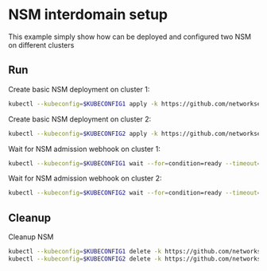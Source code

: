 # NSM interdomain setup


This example simply show how can be deployed and configured two NSM on different clusters

## Run

Create basic NSM deployment on cluster 1:

```bash
kubectl --kubeconfig=$KUBECONFIG1 apply -k https://github.com/networkservicemesh/deployments-k8s/examples/interdomain/nsm/cluster1?ref=2b0eb91ae235b5db74289c50c3f2e6a9b78f460d
```

Create basic NSM deployment on cluster 2:

```bash
kubectl --kubeconfig=$KUBECONFIG2 apply -k https://github.com/networkservicemesh/deployments-k8s/examples/interdomain/nsm/cluster2?ref=2b0eb91ae235b5db74289c50c3f2e6a9b78f460d
```

Wait for NSM admission webhook on cluster 1:

```bash
kubectl --kubeconfig=$KUBECONFIG1 wait --for=condition=ready --timeout=1m pod -n nsm-system -l app=admission-webhook-k8s
```

Wait for NSM admission webhook on cluster 2:

```bash
kubectl --kubeconfig=$KUBECONFIG2 wait --for=condition=ready --timeout=1m pod -n nsm-system -l app=admission-webhook-k8s
```

## Cleanup

Cleanup NSM
```bash
kubectl --kubeconfig=$KUBECONFIG1 delete -k https://github.com/networkservicemesh/deployments-k8s/examples/interdomain/nsm/cluster1?ref=2b0eb91ae235b5db74289c50c3f2e6a9b78f460d
kubectl --kubeconfig=$KUBECONFIG2 delete -k https://github.com/networkservicemesh/deployments-k8s/examples/interdomain/nsm/cluster2?ref=2b0eb91ae235b5db74289c50c3f2e6a9b78f460d
```
